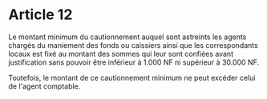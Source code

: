 # Article 12

Le montant minimum du cautionnement auquel sont astreints les agents chargés du maniement des fonds ou caissiers ainsi que les correspondants locaux est fixé au montant des sommes qui leur sont confiées avant justification sans pouvoir être inférieur à 1.000 NF ni supérieur à 30.000 NF.

Toutefois, le montant de ce cautionnement minimum ne peut excéder celui de l'agent comptable.
